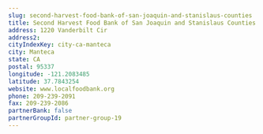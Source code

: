 ```yaml
---
slug: second-harvest-food-bank-of-san-joaquin-and-stanislaus-counties
title: Second Harvest Food Bank of San Joaquin and Stanislaus Counties
address: 1220 Vanderbilt Cir
address2: 
cityIndexKey: city-ca-manteca
city: Manteca
state: CA
postal: 95337
longitude: -121.2083485
latitude: 37.7843254
website: www.localfoodbank.org
phone: 209-239-2091
fax: 209-239-2086
partnerBank: false
partnerGroupId: partner-group-19
---
```

